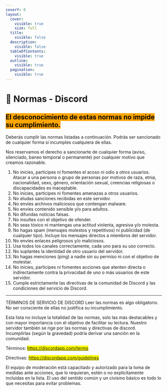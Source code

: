 ```yaml
---
coverY: 0
layout:
  cover:
    visible: true
    size: full
  title:
    visible: false
  description:
    visible: false
  tableOfContents:
    visible: true
  outline:
    visible: true
  pagination:
    visible: true
---
```


# 📗 Normas - Discord

## <mark style="background-color:orange;">El desconocimiento de estas normas no impide su cumplimiento.</mark>

Deberás cumplir las normas listadas a continuación. Podrás ser sancionado de cualquier forma si incumples cualquiera de ellas.

Nos reservamos el derecho a sancionarte de cualquier forma (aviso, silenciado, baneo temporal o permanente) por cualquier motivo que creamos razonable.

1. No inicies, participes ni fomentes el acoso ni odio a otros usuarios. Atacar a una persona o grupo de personas por motivos de raza, etnia, nacionalidad, sexo, género, orientación sexual, creencias religiosas o discapacidades es inaceptable.
2. No inicies, participes ni fomentes amenazas a otros usuarios.
3. No eludas sanciones recibidas en este servidor.
4. No envíes archivos maliciosos que contengan malware.
5. No envíes contenido sensible y/o para adultos.
6. No difundas noticias falsas.
7. No insultes con el objetivo de ofender.
8. No seas tóxico ni mantengas una actitud violenta, agresiva y/o molesta.
9. No hagas spam (mensajes molestos y repetitivos) ni publicidad (de cualquier tipo). Incluye los mensajes directos a miembros del servidor.
10. No envíes enlaces peligrosos y/o maliciosos.
11. Usa todos los canales correctamente, cada uno para su uso correcto.
12. No suplantes la identidad de otro usuario del servidor.
13. No hagas menciones (ping) a nadie sin su permiso ni con el objetivo de molestar.
14. No inicies, participes ni fomentes acciones que atenten directa o indirectamente contra la privacidad de uno o más usuarios de este servidor.
15. Cumple estrictamente las directivas de la comunidad de Discord y las condiciones del servicio de Discord.

***

TÉRMINOS DE SERVICIO DE DISCORD Leer las normas es algo obligatorio. No ser consciente de ellas no justifica su incumplimiento.

Esta lista no incluye la totalidad de las normas, solo las más destacables y con mayor importancia con el objetivo de facilitar su lectura. Nuestro servidor también se rige por las normas y directivas de discord. Incumplirlas (según la gravedad) podría derivar una sanción en la comunidad.&#x20;

Términos: <mark style="color:yellow;">https://discordapp.com/terms</mark>&#x20;

Directivas: <mark style="color:yellow;">https://discordapp.com/guidelines</mark>&#x20;

El equipo de moderación está capacitado y autorizado para la toma de medidas ante acciones, que lo requieran, estén o no explícitamente incluidas en la lista. El uso del sentido común y un civismo básico es todo lo que necesitas para evitar problemas.
